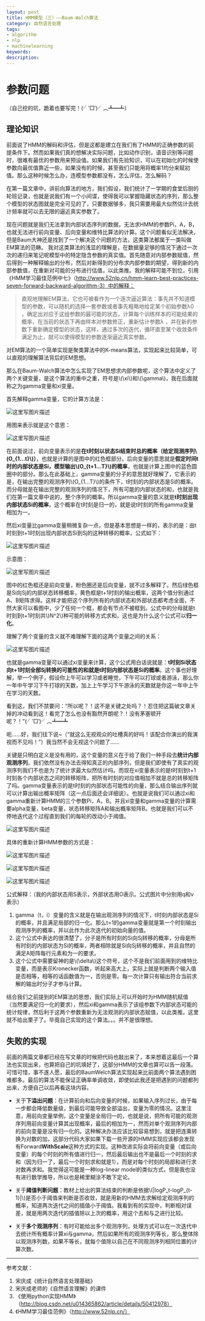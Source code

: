```yaml
---
layout: post
title: HMM模型（三）——Baum-Walch算法
category: 自然语言处理
tags: 
- algorithm 
- nlp 
- machinelearning
keywords: 
description: 
---
```


# **参数问题**
（自己挖的坑，跪着也要写完！(╯‵□′)╯︵┻━┻）

## **理论知识**
 
前面说了HMM的解码和评估，但是这都是建立在我们有了HMM的正确参数的前提条件下。然而如果我们真的想解决实际问题，比如动作识别，语音识别等问题时，很难有最优的参数用来预设值。如果我们有先验知识，可以在初始化的时候使参数向最优值靠近一些，如果没有的时候，甚至我们只能用将概率1均分来赋初值。那么这种时候怎么办，连模型参数都没有，怎么评估，怎么解码？

在第一篇文章中，讲前向算法的地方，我们假设，我们统计了一学期的食堂后厨的轮班记录，也就是说我们有一个小间谍，使得我可以掌握隐藏状态的序列，那么整个模型的状态图就是完全可见的了，只要数据够多，我只需要用最大似然估计去统计频率就可以去无限的逼近真实参数了。

现在问题就是我们无法拿到内部状态序列的数据，无法求HMM的参数Pi，A，B，也就无法进行前向变量、后向变量和维特比算法的计算。这个问题看似无法解决，但是Baum大神还是找到了一个解决这个问题的方法，这类算法都属于一类叫做EM算法的范畴。
我对这类算法的浅显的理解是，在数据量足够的情况下通过一次次的递归来笔记呢模型中的特定隐含参数的真实值。首先随意对内部参数赋值，然后得到一种解释输出的分布，然后对新得到的分布求内部参数的期望，得到新的内部参数值，在重新对可能的分布进行估值，以此类推。我的解释可能不到位，引用《HMM学习最佳范例中七》（http://www.52nlp.cn/hmm-learn-best-practices-seven-forward-backward-algorithm-3）中的解释：
> 直观地理解EM算法，它也可被看作为一个逐次逼近算法：事先并不知道模型的参数，可以随机的选择一套参数或者事先粗略地给定某个初始参数λ0 ，确定出对应于这组参数的最可能的状态，计算每个训练样本的可能结果的概率，在当前的状态下再由样本对参数修正，重新估计参数λ ，并在新的参数下重新确定模型的状态，这样，通过多次的迭代，循环直至某个收敛条件满足为止，就可以使得模型的参数逐渐逼近真实参数。

对EM算法的一个简单实现是聚类算法中的K-means算法，实现起来比较简单，可以直观的理解算法背后的EM思想。

那么在Baum-Walch算法中怎么实现了EM思想求内部参数呢，这个算法中定义了两个关键变量，是这个算法的重中之重，符号是\\(\xi\\)和\\(\gamma\\)，我在后面就称之为gamma变量和xi变量。

首先解释gamma变量，它的计算方法是：

![这里写图片描述](http://img.blog.csdn.net/20170419115429678?watermark/2/text/aHR0cDovL2Jsb2cuY3Nkbi5uZXQvY29va2llWlo=/font/5a6L5L2T/fontsize/400/fill/I0JBQkFCMA==/dissolve/70/gravity/SouthEast)

用图来表示就是这个意思：

![这里写图片描述](http://img.blog.csdn.net/20170419115512191?watermark/2/text/aHR0cDovL2Jsb2cuY3Nkbi5uZXQvY29va2llWlo=/font/5a6L5L2T/fontsize/400/fill/I0JBQkFCMA==/dissolve/70/gravity/SouthEast)

在前面说过，前向变量表示的是**在t时刻以状态Si结束时总的概率（给定观测序列\\(O_{1...t}\\)）**，也就是计算的是图中的红色框部分。后向变量的意思就是**假定时间t时的内部状态是Si，模型输出\\(O_{t+1...T}\\)的概率**，也就是计算上图中的蓝色圆圈中的部分。那么在此基础上，gamma变量的分子的意思就好理解了，它表示的是，在输出完整的观测序列\\(O_{1...T}\\)的条件下，t时刻的内部状态是Si的概率。而分母就是在输出完整的观测序列的情况下，所有可能的内部状态的和，也就是我们在第一篇文章中说的，整个序列的概率。所以gamma变量的意义就是**t时刻出现内部状态Si的概率**，这个概率在t时刻是归一的，就是说t时刻的所有gamma变量相加为一。

然后xi变量比gamma变量稍微复杂一点，但是基本思想是一样的，表示的是：由t时刻到t+1时刻出现内部状态Si到Sj的这种转移的概率，公式如下：
<!-- more -->

![这里写图片描述](http://img.blog.csdn.net/20170419113444758?watermark/2/text/aHR0cDovL2Jsb2cuY3Nkbi5uZXQvY29va2llWlo=/font/5a6L5L2T/fontsize/400/fill/I0JBQkFCMA==/dissolve/70/gravity/SouthEast)

示意图：

![这里写图片描述](http://img.blog.csdn.net/20170419120654992?watermark/2/text/aHR0cDovL2Jsb2cuY3Nkbi5uZXQvY29va2llWlo=/font/5a6L5L2T/fontsize/400/fill/I0JBQkFCMA==/dissolve/70/gravity/SouthEast)

图中的红色框还是前向变量，粉色圈还是后向变量，就不过多解释了。然后绿色框是Si向Sj的内部状态转移概率，黄色框是t+1时刻的输出概率，这两个值分别通过A、B矩阵求得。这样才能把这个序列所有的内部状态和外部状态都考虑全面，不然大家可以看图中，少了任何一个框，都会有节点不被框到。公式中的分母就是t时刻到t+1时刻共\\)N^2\\)种可能的转移方式求和，这也是为什么这个公式可以**归一化**。

理解了两个变量的含义就不难理解下面的这两个变量之间的关系：

![这里写图片描述](http://img.blog.csdn.net/20170419121154998?watermark/2/text/aHR0cDovL2Jsb2cuY3Nkbi5uZXQvY29va2llWlo=/font/5a6L5L2T/fontsize/400/fill/I0JBQkFCMA==/dissolve/70/gravity/SouthEast)

也就是gamma变量可以通过xi变量来计算，这个公式用白话说就是：**t时刻Si状态向t+1时刻全部Sj转换的可能性的和就是t时刻内部状态是Si的概率**。这个事也好理解，举一个例子，假设你上午可以学习或者睡觉，下午可以打球或者游泳，那么你一年中午学习下午打球的天数，加上上午学习下午游泳的天数就是你这一年中上午在学习的天数。

看到这，我们不禁要问：“所以呢？！这不是关键之处吗？！忍住把这篇破文章关掉的冲动看到这！看完了怎么也没有豁然开朗呢？！没有茅塞顿开呢？！”(╯‵□′)╯︵┻━┻

呃......好，我们往下说~（“就这么无视观众的吐槽真的好吗！该配合你演出的我演视而不见吗！”）我当然不会无视这个问题了......

关键是只明白定义是没有用的，这个变量的意义在于给了我们一种手段去**统计内部观测序列**，我们依然没有办法去得知真正的内部序列，但是我们即使有了真实的观测序列我们不也是为了统计求最大似然估计吗。而现在xi变量表示的是t时刻到t+1时刻各个内部状态之间的转移矩阵，把所有时刻的对应值相加不就是总的转移矩阵了吗。gamma变量表示的是t时刻的内部状态可能性的向量，那么结合输出序列就可以计算出输出概率矩阵（这一点后面还会详细说）。也就是说我们可以通过xi和gamma重新计算HMM的三个参数Pi，A，B。并且xi变量和gamma变量的计算需要alpha变量，beta变量，状态转移矩阵A和输出概率矩阵B。也就是我们可以不停地迭代这个过程直到我们的每轮的改动小于阈值。

![这里写图片描述](http://img.blog.csdn.net/20170419173120250?watermark/2/text/aHR0cDovL2Jsb2cuY3Nkbi5uZXQvY29va2llWlo=/font/5a6L5L2T/fontsize/400/fill/I0JBQkFCMA==/dissolve/70/gravity/SouthEast)

具体的重新计算HMM参数的方式是：

![这里写图片描述](http://img.blog.csdn.net/20170419173544959?watermark/2/text/aHR0cDovL2Jsb2cuY3Nkbi5uZXQvY29va2llWlo=/font/5a6L5L2T/fontsize/400/fill/I0JBQkFCMA==/dissolve/70/gravity/SouthEast)

![这里写图片描述](http://img.blog.csdn.net/20170419173722149?watermark/2/text/aHR0cDovL2Jsb2cuY3Nkbi5uZXQvY29va2llWlo=/font/5a6L5L2T/fontsize/400/fill/I0JBQkFCMA==/dissolve/70/gravity/SouthEast)

![这里写图片描述](http://img.blog.csdn.net/20170419173805489?watermark/2/text/aHR0cDovL2Jsb2cuY3Nkbi5uZXQvY29va2llWlo=/font/5a6L5L2T/fontsize/400/fill/I0JBQkFCMA==/dissolve/70/gravity/SouthEast)

公式解释：（我的内部状态用S表示，外部状态用O表示。公式图片中分别用q和v表示）
1. gamma（t，i）变量的含义就是在输出观测序列的情况下，t时刻内部状态是Si的概率，并且满足局部的归一化。那么t=1的gamma变量就是第一个时刻输出观测序列的概率，并以此作为此次迭代的初始向量的值。
2. 这个公式中表达的很清楚了，分子是所有时刻的Si向Sj转移的概率，分母是所有时刻的内部状态为Si的概率，两者相除就是Si向Sj转移的概率，并且自然的满足A矩阵每行元素和为一的要求。
3. 这个公式中需要留神的是\\(\delta\\)这个符号，这个不是我们前面用到的维特比变量，而是表示Kronecker函数，听起来高大上，实际上就是判断两个输入值是否相等，相等的话函数值为一，否则是零。每一次计算只有输出符合当前求解的输出时分子才参与计算。

结合我们之前提到的EM算法的思想，我们实际上可以开始时为HMM随机赋值（当然要满足归一化的要求），然后xi和gamma表示了该组参数下内部状态可能的统计规律，然后利于这两个参数重新为无法观测的内部状态赋值，以此类推。这里就不给出栗子了。毕竟自己实现的这个算法。。。并不是很理想。

## **失败的实现**

前面的两篇文章都已经在写文章的时候把代码也敲出来了，本来想着这最后一个算法也实现出来，也算把自己的坑填好了，这部分HMM的文章也算可以告一段落。可惜可惜，事不遂人愿，最后的BaumWelch算法实现起来比前面两个算法遇到困难都多。最后的算法不能保证正确率单调收敛，即使如此我还是把遇到的问题都列出来，方便自己以后再看这块内容。

- 关于**下溢出问题**：在计算前向和后向变量的时候，如果输入序列过长，由于每一步都会降低数量级，到最后可能导致全部溢出，变量为零的情况。这里注意，用前向变量举例，这个变量是全局归一的，也就是说，把所有可能的观测序列用前向变量计算其出现概率，最后的相加为一，然而对单个观测序列内部的前向变量是没有归一化的。这种解决办法应该比较容易想到，就是把连乘转换为对数的加，这部分代码大家如果下载一些开源的HMM实现应该都会发现有Forward**WithScale**这种方式的实现。这种改进实际会将前向变量（或后向变量）的每个时刻的所有值进行归一，然后最后输出也不是最后一个时刻的求和（因为归一了，最后一个时刻求和就是1），而是对每个时刻的局部和进行求对数再求和。我觉得这可能是一种log-linear model的类似方式，但是我也没有进行数学推导，所以也是稀里糊涂不敢下定论。

- 关于**阈值判断问题**：教材上给出的算法结束的判断是依据\\(|logP_t-logP_{t-1}|\\)是否小于阈值来判断是否收敛，就是用新的HMM去求解给定观测序列的概率，知道两次迭代之间的插值小于阈值。我看到有的实现中，判断相对误差，就是用两次迭代的插值除以上次的概率，用这个去和与之进行比较。

- 关于**多个观测序列**：有时可能给出多个观测序列，处理方式可以在一次迭代中去统计所有概率计算xi与gamma，然后如果所有的观测序列等长，那么整体除以观测序列数，如果不等长，就每个值除以自己在不同观测序列相同位置的计算次数。

---
参考文献：
1. 宋庆成《统计自然语言处理基础》
2. 宋庆成老师的《自然语言理解》的课件
3. 《使用python实现HMM》（http://blog.csdn.net/u014365862/article/details/50412978）
4. 《HMM学习最佳范例》（http://www.52nlp.cn/）
